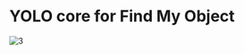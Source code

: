# YOLO core for Find My Object
![3]([https://github.com/user-attachments/assets/220bacf7-57aa-407b-a8d0-260b5c142fb0](https://github.com/NnQqDd/find-my-object-yolo-core/blob/main/sign.png))
